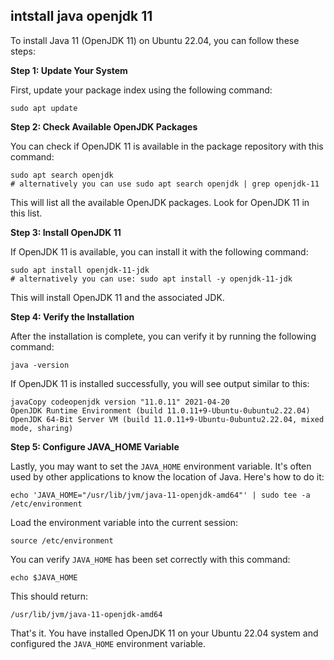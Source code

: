 ## intstall java openjdk 11

To install Java 11 (OpenJDK 11) on Ubuntu 22.04, you can follow these steps:

**Step 1: Update Your System**

First, update your package index using the following command:

```
sudo apt update

```

**Step 2: Check Available OpenJDK Packages**

You can check if OpenJDK 11 is available in the package repository with this command:

```
sudo apt search openjdk
# alternatively you can use sudo apt search openjdk | grep openjdk-11

```


This will list all the available OpenJDK packages. Look for OpenJDK 11 in this list.

**Step 3: Install OpenJDK 11**

If OpenJDK 11 is available, you can install it with the following command:

```
sudo apt install openjdk-11-jdk
# alternatively you can use: sudo apt install -y openjdk-11-jdk

```

This will install OpenJDK 11 and the associated JDK.

**Step 4: Verify the Installation**

After the installation is complete, you can verify it by running the following command:

```
java -version

```

If OpenJDK 11 is installed successfully, you will see output similar to this:

```
javaCopy codeopenjdk version "11.0.11" 2021-04-20
OpenJDK Runtime Environment (build 11.0.11+9-Ubuntu-0ubuntu2.22.04)
OpenJDK 64-Bit Server VM (build 11.0.11+9-Ubuntu-0ubuntu2.22.04, mixed mode, sharing)

```

**Step 5: Configure JAVA\_HOME Variable**

Lastly, you may want to set the `JAVA_HOME` environment variable. It's often used by other applications to know the location of Java. Here's how to do it:

```
echo 'JAVA_HOME="/usr/lib/jvm/java-11-openjdk-amd64"' | sudo tee -a /etc/environment

```

Load the environment variable into the current session:

```
source /etc/environment

```

You can verify `JAVA_HOME` has been set correctly with this command:

```
echo $JAVA_HOME

```

This should return:

```
/usr/lib/jvm/java-11-openjdk-amd64

```

That's it. You have installed OpenJDK 11 on your Ubuntu 22.04 system and configured the `JAVA_HOME` environment variable.
